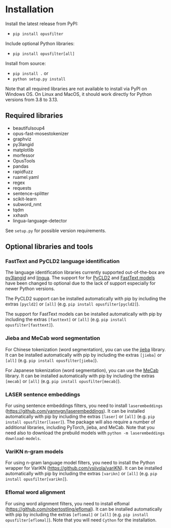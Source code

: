 # Installation

Install the latest release from PyPI:
* `pip install opusfilter`

Include optional Python libraries:
* `pip install opusfilter[all]`

Install from source:
* `pip install .` or
* `python setup.py install`

Note that all required libraries are not available to install via PyPI
on Windows OS. On Linux and MacOS, it should work directly for Python
versions from 3.8 to 3.13.

## Required libraries

* beautifulsoup4
* opus-fast-mosestokenizer
* graphviz
* py3langid
* matplotlib
* morfessor
* OpusTools
* pandas
* rapidfuzz
* ruamel.yaml
* regex
* requests
* sentence-splitter
* scikit-learn
* subword_nmt
* tqdm
* xxhash
* lingua-language-detector

See `setup.py` for possible version requirements.

## Optional libraries and tools

### FastText and PyCLD2 language identification

The language identification libraries currently supported out-of-the-box
are [py3langid](https://github.com/adbar/py3langid) and
[lingua](https://github.com/pemistahl/lingua-py). The support for for
[PyCLD2](https://github.com/aboSamoor/pycld2) and
[FastText models](https://fasttext.cc/docs/en/language-identification.html)
have been changed to optional due to the lack of support especially
for newer Python versions.

The PyCLD2 support can be installed automatically with pip by
including the extras `[pycld2]` or `[all]` (e.g.
`pip install opusfilter[pycld2]`).

The support for FastText models can be installed automatically with
pip by including the extras `[fasttext]` or `[all]` (e.g.
`pip install opusfilter[fasttext]`).

### Jieba and MeCab word segmentation

For Chinese tokenization (word segmentation), you can use the
[jieba](https://github.com/fxsjy/jieba) library. It can be installed
automatically with pip by including the extras `[jieba]` or `[all]`
(e.g. `pip install opusfilter[jieba]`).

For Japanese tokenization (word segmentation), you can use the
[MeCab](https://github.com/SamuraiT/mecab-python3) library. It can be installed
automatically with pip by including the extras `[mecab]` or `[all]`
(e.g. `pip install opusfilter[mecab]`).

### LASER sentence embeddings

For using sentence embeddings filters, you need to install
`laserembeddings` (https://github.com/yannvgn/laserembeddings). It can
be installed automatically with pip by including the extras `[laser]`
or `[all]` (e.g. `pip install opusfilter[laser]`). The package will also
require a number of additional libraries, including PyTorch, jieba,
and MeCab. Note that you need also to download the prebuild models
with `python -m laserembeddings download-models`.

### VariKN n-gram models

For using n-gram language model filters, you need to install the
Python wrapper for VariKN (https://github.com/vsiivola/variKN). It can
be installed automatically with pip by including the extras `[varikn]`
or `[all]` (e.g. `pip install opusfilter[varikn]`).

### Eflomal word alignment

For using word alignment filters, you need to install elfomal
(https://github.com/robertostling/eflomal). It can be installed
automatically with pip by including the extras `[eflomal]` or `[all]`
(e.g. `pip install opusfilter[eflomal]`). Note that you will need `Cython`
for the installation.
